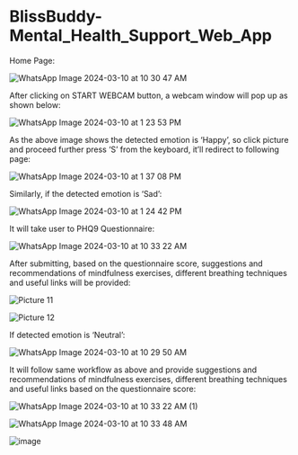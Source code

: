 # BlissBuddy-Mental_Health_Support_Web_App

Home Page:

 
![WhatsApp Image 2024-03-10 at 10 30 47 AM](https://github.com/bhavesh-pashte/BlissBuddy-Mental_Health_Support_Web_App/assets/95355473/ac4d0353-0eea-4ce1-8e48-ec831b07c12b)



After clicking on START WEBCAM button, a webcam window will pop up as shown below:

![WhatsApp Image 2024-03-10 at 1 23 53 PM](https://github.com/bhavesh-pashte/BlissBuddy-Mental_Health_Support_Web_App/assets/95355473/d90da318-cbb1-41bd-925f-c1c8cf687d73)


As the above image shows the detected emotion is ‘Happy’, so click picture and proceed further press ‘S’ from the keyboard, it’ll redirect to following page:
 
![WhatsApp Image 2024-03-10 at 1 37 08 PM](https://github.com/bhavesh-pashte/BlissBuddy-Mental_Health_Support_Web_App/assets/95355473/7364bf5c-bfd3-44db-a028-89c7e3999099)



Similarly, if the detected emotion is ‘Sad’:

 ![WhatsApp Image 2024-03-10 at 1 24 42 PM](https://github.com/bhavesh-pashte/BlissBuddy-Mental_Health_Support_Web_App/assets/95355473/a9942ceb-aa3c-4184-b8af-5e2072666453)



It will take user to PHQ9 Questionnaire:

 ![WhatsApp Image 2024-03-10 at 10 33 22 AM](https://github.com/bhavesh-pashte/BlissBuddy-Mental_Health_Support_Web_App/assets/95355473/a4880fe8-7ff0-4938-a17d-7f6d8c8176ce)



After submitting, based on the questionnaire score, suggestions and recommendations of mindfulness exercises, different breathing techniques and useful links will be provided:

 ![Picture 11](https://github.com/bhavesh-pashte/BlissBuddy-Mental_Health_Support_Web_App/assets/95355473/26f24a54-7cbe-4bed-81b3-f270db249d8e)
 

![Picture 12](https://github.com/bhavesh-pashte/BlissBuddy-Mental_Health_Support_Web_App/assets/95355473/529f28b1-25fe-4dd7-acd5-1aa3dbf89a8b)




If detected emotion is ‘Neutral’:

 ![WhatsApp Image 2024-03-10 at 10 29 50 AM](https://github.com/bhavesh-pashte/BlissBuddy-Mental_Health_Support_Web_App/assets/95355473/80517b39-c770-412f-ac46-f162c805b291)


It will follow same workflow as above and provide suggestions and recommendations of mindfulness exercises, different breathing techniques and useful links based on the questionnaire score:

 
![WhatsApp Image 2024-03-10 at 10 33 22 AM (1)](https://github.com/bhavesh-pashte/BlissBuddy-Mental_Health_Support_Web_App/assets/95355473/0aedddbf-b720-4894-83d1-ae1c2026bf93)


![WhatsApp Image 2024-03-10 at 10 33 48 AM](https://github.com/bhavesh-pashte/BlissBuddy-Mental_Health_Support_Web_App/assets/95355473/b87b9c5d-2044-471e-b1a7-34566208803b)

 

![image](https://github.com/bhavesh-pashte/BlissBuddy-Mental_Health_Support_Web_App/assets/95355473/54baad3a-55d9-4132-a4ad-18d23fa7af26)
